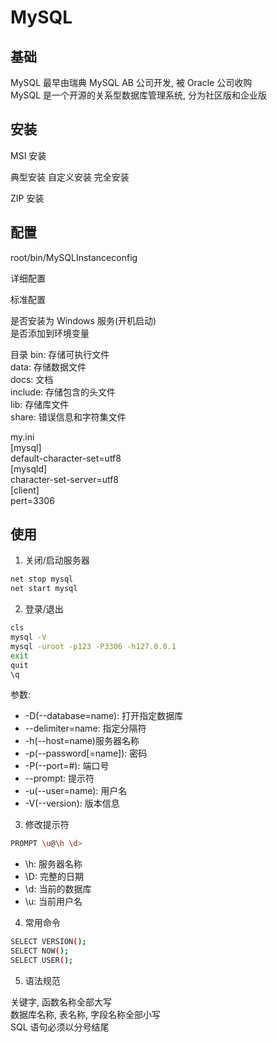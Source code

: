 # MySQL

## 基础

MySQL 最早由瑞典 MySQL AB 公司开发, 被 Oracle 公司收购  
MySQL 是一个开源的关系型数据库管理系统, 分为社区版和企业版

## 安装

MSI 安装

典型安装 自定义安装 完全安装

ZIP 安装

## 配置

root/bin/MySQLInstanceconfig

详细配置

标准配置

是否安装为 Windows 服务(开机启动)  
是否添加到环境变量

目录
bin: 存储可执行文件  
data: 存储数据文件  
docs: 文档  
include: 存储包含的头文件  
lib: 存储库文件  
share: 错误信息和字符集文件

my.ini  
[mysql]  
default-character-set=utf8  
[mysqld]  
character-set-server=utf8  
[client]  
pert=3306

## 使用

1. 关闭/启动服务器

```bash
net stop mysql
net start mysql
```

2. 登录/退出

```bash
cls
mysql -V
mysql -uroot -p123 -P3306 -h127.0.0.1
exit
quit
\q
```

参数:

-   -D(--database=name): 打开指定数据库
-   --delimiter=name: 指定分隔符
-   -h(--host=name)服务器名称
-   -p(--password[=name]): 密码
-   -P(--port=#): 端口号
-   --prompt: 提示符
-   -u(--user=name): 用户名
-   -V(--version): 版本信息

3. 修改提示符

```bash
PROMPT \u@\h \d>
```

-   \h: 服务器名称
-   \D: 完整的日期
-   \d: 当前的数据库
-   \u: 当前用户名

4. 常用命令

```bash
SELECT VERSION();
SELECT NOW();
SELECT USER();
```

5. 语法规范

关键字, 函数名称全部大写  
数据库名称, 表名称, 字段名称全部小写  
SQL 语句必须以分号结尾
